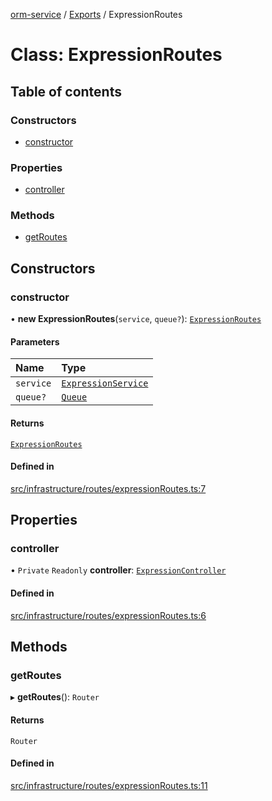 [orm-service](../README.md) / [Exports](../modules.md) / ExpressionRoutes

# Class: ExpressionRoutes

## Table of contents

### Constructors

- [constructor](ExpressionRoutes.md#constructor)

### Properties

- [controller](ExpressionRoutes.md#controller)

### Methods

- [getRoutes](ExpressionRoutes.md#getroutes)

## Constructors

### constructor

• **new ExpressionRoutes**(`service`, `queue?`): [`ExpressionRoutes`](ExpressionRoutes.md)

#### Parameters

| Name | Type |
| :------ | :------ |
| `service` | [`ExpressionService`](ExpressionService.md) |
| `queue?` | [`Queue`](../interfaces/Queue.md) |

#### Returns

[`ExpressionRoutes`](ExpressionRoutes.md)

#### Defined in

[src/infrastructure/routes/expressionRoutes.ts:7](https://github.com/lambda-orm/lambdaorm-svc/blob/544946027110866e64f7cd501248b170a08ee945/src/infrastructure/routes/expressionRoutes.ts#L7)

## Properties

### controller

• `Private` `Readonly` **controller**: [`ExpressionController`](ExpressionController.md)

#### Defined in

[src/infrastructure/routes/expressionRoutes.ts:6](https://github.com/lambda-orm/lambdaorm-svc/blob/544946027110866e64f7cd501248b170a08ee945/src/infrastructure/routes/expressionRoutes.ts#L6)

## Methods

### getRoutes

▸ **getRoutes**(): `Router`

#### Returns

`Router`

#### Defined in

[src/infrastructure/routes/expressionRoutes.ts:11](https://github.com/lambda-orm/lambdaorm-svc/blob/544946027110866e64f7cd501248b170a08ee945/src/infrastructure/routes/expressionRoutes.ts#L11)
